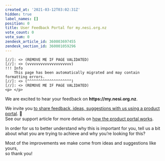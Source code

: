 ```yaml
---
created_at: '2021-03-12T03:02:31Z'
hidden: true
label_names: []
position: 0
title: User Feedback Portal for my.nesi.org.nz
vote_count: 0
vote_sum: 0
zendesk_article_id: 360003697455
zendesk_section_id: 360001059296
---
```



    [//]: <> (REMOVE ME IF PAGE VALIDATED)
    [//]: <> (vvvvvvvvvvvvvvvvvvvv)
    !!! Info
        This page has been automatically migrated and may contain formatting errors.
    [//]: <> (^^^^^^^^^^^^^^^^^^^^)
    [//]: <> (REMOVE ME IF PAGE VALIDATED)
    <p> </p>
<p>We are excited to hear your feedback on <strong>https://my.nesi.org.nz</strong>.</p>
<p>We invite you <a class="external-link" href="https://portal.productboard.com/nesi/11-my-nesi-org-nz/tabs/31-released" target="_blank" rel="noopener">to share feedback, ideas, suggestions with us using a product portal</a>. 🤔<br>See our support article for more details on <a href="https://support.nesi.org.nz/hc/en-gb/articles/360001504596" target="_blank" rel="noopener">how the product portal works</a>.</p>
<p>In order for us to better understand why this is important for you, tell us a bit about what you are trying to achieve and why you’re looking for this?</p>
<p>Most of the improvements we make come from ideas and suggestions like yours,<br>so thank you!</p>